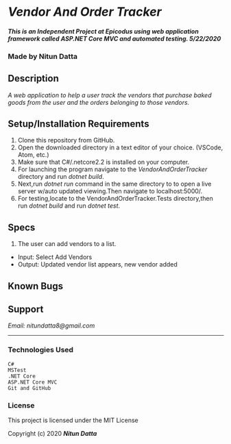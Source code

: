 # _Vendor And Order Tracker_

#### _This is an Independent Project at Epicodus using web application framework called ASP.NET Core MVC and automated testing. 5/22/2020_

### Made by Nitun Datta 
## Description

_A web application to help a user track the vendors that purchase baked goods from the user and the orders belonging to those vendors._


## Setup/Installation Requirements
1. Clone this repository from GitHub.
2. Open the downloaded directory in a text editor of your choice.
  (VSCode, Atom, etc.)
3. Make sure that C#/.netcore2.2 is installed on your computer.  
4. For launching the program navigate to the _VendorAndOrderTracker_ directory and run _dotnet build_.
5. Next,run _dotnet run_ command in the same directory to to open a live server w/auto updated viewing.Then navigate to localhost:5000/.
5. For testing,locate to the VendorAndOrderTracker.Tests directory,then run _dotnet build_ and run _dotnet test_.



## Specs

1. The user can add vendors to a list.
  * Input: Select Add Vendors
  * Output: Updated vendor list appears, new vendor added


## Known Bugs


## Support

_Email: nitundatta8@gmail.com_

---
### Technologies Used
    C#
    MSTest
    .NET Core
    ASP.NET Core MVC
    Git and GitHub

### License

This project is licensed under the MIT License

Copyright (c) 2020 **_Nitun Datta_**

